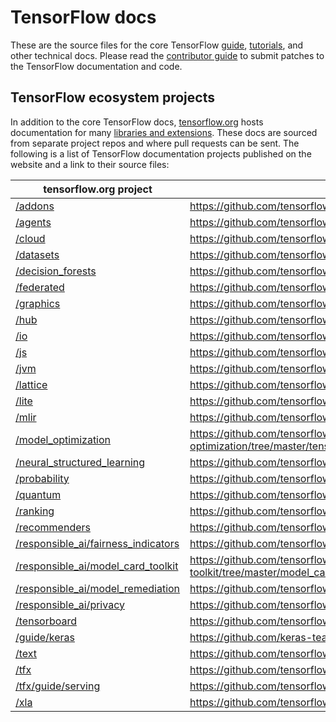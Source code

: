 # TensorFlow docs

These are the source files for the core TensorFlow
[guide](https://www.tensorflow.org/guide),
[tutorials](https://www.tensorflow.org/tutorials), and other technical docs.
Please read the
[contributor guide](https://www.tensorflow.org/community/contribute)
to submit patches to the TensorFlow documentation and code.

## TensorFlow ecosystem projects

In addition to the core TensorFlow docs,
[tensorflow.org](https://www.tensorflow.org) hosts documentation for many
[libraries and extensions](https://www.tensorflow.org/resources/libraries-extensions).
These docs are sourced from separate project repos and where pull requests can
be sent. The following is a list of TensorFlow documentation projects published
on the website and a link to their source files:

tensorflow.org project | GitHub docs location
-----------------------|---------------------
[/addons](https://www.tensorflow.org/addons) | https://github.com/tensorflow/addons/tree/master/docs
[/agents](https://www.tensorflow.org/agents) | https://github.com/tensorflow/agents/tree/master/docs
[/cloud](https://www.tensorflow.org/cloud) | https://github.com/tensorflow/cloud/tree/master/g3doc
[/datasets](https://www.tensorflow.org/datasets) | https://github.com/tensorflow/datasets/tree/master/docs
[/decision_forests](https://www.tensorflow.org/decision_forests) | https://github.com/tensorflow/decision-forests/tree/main/documentation
[/federated](https://www.tensorflow.org/federated) | https://github.com/tensorflow/federated/tree/main/docs
[/graphics](https://www.tensorflow.org/graphics) | https://github.com/tensorflow/graphics/tree/master/tensorflow_graphics/g3doc
[/hub](https://www.tensorflow.org/hub) | https://github.com/tensorflow/hub/tree/master/docs
[/io](https://www.tensorflow.org/io) | https://github.com/tensorflow/io/tree/master/docs/
[/js](https://www.tensorflow.org/js) | https://github.com/tensorflow/tfjs-website/tree/master/docs
[/jvm](https://www.tensorflow.org/jvm) | https://github.com/tensorflow/java/tree/master/docs
[/lattice](https://www.tensorflow.org/lattice) | https://github.com/tensorflow/lattice/tree/master/docs
[/lite](https://www.tensorflow.org/lite) | https://github.com/tensorflow/tensorflow/tree/master/tensorflow/lite/g3doc
[/mlir](https://www.tensorflow.org/mlir) | https://github.com/tensorflow/tensorflow/tree/master/tensorflow/compiler/mlir/g3doc
[/model_optimization](https://www.tensorflow.org/model_optimization) | https://github.com/tensorflow/model-optimization/tree/master/tensorflow_model_optimization/g3doc
[/neural_structured_learning](https://www.tensorflow.org/neural_structured_learning) | https://github.com/tensorflow/neural-structured-learning/tree/master/g3doc
[/probability](https://www.tensorflow.org/probability) | https://github.com/tensorflow/probability/tree/main/tensorflow_probability/g3doc
[/quantum](https://www.tensorflow.org/quantum) | https://github.com/tensorflow/quantum/tree/master/docs
[/ranking](https://www.tensorflow.org/ranking) | https://github.com/tensorflow/ranking/tree/master/docs
[/recommenders](https://www.tensorflow.org/recommenders) | https://github.com/tensorflow/recommenders/tree/main/docs
[/responsible_ai/fairness_indicators](https://www.tensorflow.org/responsible_ai/fairness_indicators/guide) | https://github.com/tensorflow/fairness-indicators/tree/master/g3doc
[/responsible_ai/model_card_toolkit](https://www.tensorflow.org/responsible_ai/model_card_toolkit/guide) | https://github.com/tensorflow/model-card-toolkit/tree/master/model_card_toolkit/documentation
[/responsible_ai/model_remediation](https://www.tensorflow.org/responsible_ai/model_remediation) | https://github.com/tensorflow/model-remediation/tree/master/docs
[/responsible_ai/privacy](https://www.tensorflow.org/responsible_ai/privacy/guide) | https://github.com/tensorflow/privacy/tree/master/g3doc
[/tensorboard](https://www.tensorflow.org/tensorboard) | https://github.com/tensorflow/tensorboard/tree/master/docs
[/guide/keras](https://www.tensorflow.org/guide/keras/) | https://github.com/keras-team/keras-io/tree/master/guides
[/text](https://www.tensorflow.org/text) | https://github.com/tensorflow/text/tree/master/docs
[/tfx](https://www.tensorflow.org/tfx) | https://github.com/tensorflow/tfx/tree/master/docs
[/tfx/guide/serving](https://www.tensorflow.org/tfx/guide/serving) | https://github.com/tensorflow/serving/tree/master/tensorflow_serving/g3doc
[/xla](https://www.tensorflow.org/xla) | https://github.com/tensorflow/tensorflow/tree/master/tensorflow/compiler/xla/g3doc
